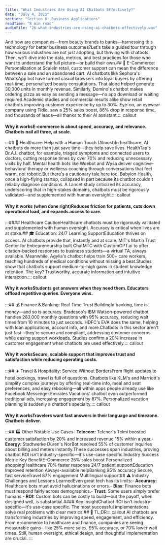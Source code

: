 ```yaml
---
title: "What Industries Are Using AI Chatbots Effectively?"
date: "July 4, 2025"
section: "Section 6: Business Applications"
readTime: "8 min read"
audioFile: "26-what-industries-are-using-ai-chatbots-effectively.wav"
---
```


And how are companies—from beauty brands to banks—harnessing this technology for better business outcomes?Let's take a guided tour through how various industries are not just adopting, but thriving with chatbots. Then, we'll dive into the data, metrics, and best practices for those who want to understand the full picture—or build their own.## 🛒 E-Commerce: Personalization at ScaleIn retail, customer support can mean the difference between a sale and an abandoned cart. AI chatbots like Sephora's WhatsApp bot have turned casual browsers into loyal buyers by offering real-time, personalized beauty consultations. That alone helped generate 30,000 units in monthly revenue. Similarly, Domino's chatbot makes ordering pizza as easy as sending a message—no app download or waiting required.Academic studies and commercial results alike show retail chatbots improving customer experience by up to 30%. Eye-oo, an eyewear company using Tidio, saw a 25% sales boost, 86% drop in response time, and thousands of leads—all thanks to their AI assistant.::: callout
#### Why it worksE-commerce is about speed, accuracy, and relevance. Chatbots nail all three, at scale.
:::## 🏥 Healthcare: Help with a Human Touch (Almost)In healthcare, AI chatbots do more than just save time—they help save lives. HealthTap's Dr.A.I. chatbot, for example, triaged symptoms and connected users to doctors, cutting response times by over 70% and reducing unnecessary visits by half. Mental health bots like Woebot and Wysa deliver cognitive-behavioral therapy or wellness coaching through conversations that feel warm, not robotic.But there's a cautionary tale here too. Babylon Health, once a high-flying startup, collapsed in part because its chatbot couldn't reliably diagnose conditions. A Lancet study criticized its accuracy, underscoring that in high-stakes domains, chatbots must be rigorously validated—and supplemented with human oversight.::: callout
#### Why it works (when done right)Reduces friction for patients, cuts down operational load, and expands access to care.
:::#### Healthcare CautionHealthcare chatbots must be rigorously validated and supplemented with human oversight. Accuracy is critical when lives are at stake.## 🎓 Education: 24/7 Learning SupportEducation thrives on access. AI chatbots provide that, instantly and at scale. MIT's Martin Trust Center for Entrepreneurship built ChatMTC with CustomGPT.ai to offer citation-backed responses to business students—a virtual TA, always available. Meanwhile, Agylia's chatbot helps train 500+ care workers, teaching hundreds of medical conditions without missing a beat.Studies show that chatbots support medium-to-high gains in student knowledge retention. The key? Trustworthy, accurate information and intuitive interaction.::: callout
#### Why it worksStudents get answers when they need them. Educators offload repetitive queries. Everyone wins.
:::## 💰 Finance & Banking: Real-Time Trust BuildingIn banking, time is money—and so is accuracy. Bradesco's IBM Watson-powered chatbot handles 283,000 monthly questions with 95% accuracy, reducing wait times from 10 minutes to just seconds. HDFC's EVA does the same, helping with loan applications, account info, and more.Chatbots in this sector aren't just fast—they're secure and compliant, addressing customer concerns while easing support workloads. Studies confirm a 20% increase in customer engagement when chatbots are used effectively.::: callout
#### Why it worksSecure, scalable support that improves trust and satisfaction while reducing operating costs.
:::## ✈️ Travel & Hospitality: Service Without BordersFrom flight updates to hotel bookings, travel is full of questions. Chatbots like KLM's and Marriott's simplify complex journeys by offering real-time info, meal and seat preferences, and easy rebooking—all within apps people already use like Facebook Messenger.Emirates Vacations' chatbot even outperformed traditional ads, increasing engagement by 87%. Personalized vacation planning is suddenly a chatbot's specialty.::: callout
#### Why it worksTravelers want fast answers in their language and timezone. Chatbots deliver.
:::## 🏭 Other Notable Use Cases- **Telecom:** Telenor's Telmi boosted customer satisfaction by 20% and increased revenue 15% within a year.- **Energy:** Stadtwerke Düren's NorBot resolved 55% of customer inquiries about billing and meters instantly.These successes span industries, proving chatbot ROI isn't industry-specific—it's use-case specific.Industry
Success Metric
Key BenefitE-Commerce
25% sales boost
Personalized shoppingHealthcare
70% faster response
24/7 patient supportEducation
Improved retention
Always-available helpBanking
95% accuracy
Secure, fast serviceTravel
87% engagement
Multilingual support## ⚠️ Industry Challenges and Lessons LearnedEven great tech has its limits:- **Accuracy:** Healthcare bots must avoid hallucinations or errors.- **Bias:** Finance bots must respond fairly across demographics.- **Trust:** Some users simply prefer humans.- **ROI:** Custom bots can be costly to build—but the payoff, when designed well, is substantial.#### Key InsightChatbot ROI isn't industry-specific—it's use-case specific. The most successful implementations solve real problems with clear metrics.## 🧠 TL;DR::: callout
AI chatbots are transforming industries by improving speed, engagement, and efficiency. From e-commerce to healthcare and finance, companies are seeing measurable gains—like 25% more sales, 95% accuracy, or 70% lower wait times. Still, human oversight, ethical design, and thoughtful implementation are crucial.
:::

